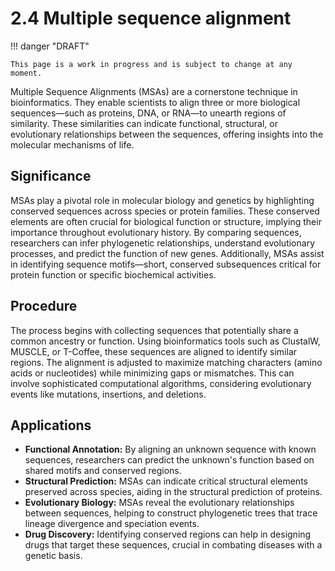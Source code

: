 # 2.4 Multiple sequence alignment

!!! danger "DRAFT"

    This page is a work in progress and is subject to change at any moment.

Multiple Sequence Alignments (MSAs) are a cornerstone technique in bioinformatics.
They enable scientists to align three or more biological sequences—such as proteins, DNA, or RNA—to unearth regions of similarity.
These similarities can indicate functional, structural, or evolutionary relationships between the sequences, offering insights into the molecular mechanisms of life.

## Significance

MSAs play a pivotal role in molecular biology and genetics by highlighting conserved sequences across species or protein families.
These conserved elements are often crucial for biological function or structure, implying their importance throughout evolutionary history.
By comparing sequences, researchers can infer phylogenetic relationships, understand evolutionary processes, and predict the function of new genes.
Additionally, MSAs assist in identifying sequence motifs—short, conserved subsequences critical for protein function or specific biochemical activities.

## Procedure

The process begins with collecting sequences that potentially share a common ancestry or function.
Using bioinformatics tools such as ClustalW, MUSCLE, or T-Coffee, these sequences are aligned to identify similar regions.
The alignment is adjusted to maximize matching characters (amino acids or nucleotides) while minimizing gaps or mismatches.
This can involve sophisticated computational algorithms, considering evolutionary events like mutations, insertions, and deletions.

## Applications

-   **Functional Annotation:** By aligning an unknown sequence with known sequences, researchers can predict the unknown's function based on shared motifs and conserved regions.
-   **Structural Prediction:** MSAs can indicate critical structural elements preserved across species, aiding in the structural prediction of proteins.
-   **Evolutionary Biology:** MSAs reveal the evolutionary relationships between sequences, helping to construct phylogenetic trees that trace lineage divergence and speciation events.
-   **Drug Discovery:** Identifying conserved regions can help in designing drugs that target these sequences, crucial in combating diseases with a genetic basis.
